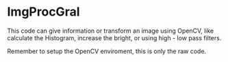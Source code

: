 # ImgProcGral
This code can give information or transform an image using OpenCV, like calculate the Histogram, increase the bright, or using high - low pass filters.

Remember to setup the OpenCV enviroment, this is only the raw code.
